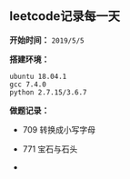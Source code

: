 ## leetcode记录每一天

**开始时间：** 
`2019/5/5`

**搭建环境：**
```shell
ubuntu 18.04.1  
gcc 7.4.0  
python 2.7.15/3.6.7
```

**做题记录：**

- 709 转换成小写字母

- 771 宝石与石头

-  

